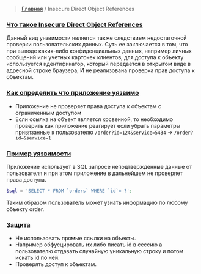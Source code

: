 > [Главная](../index.md)  /  Insecure Direct Object References 

### <a id="about"></a> [Что такое Insecure Direct Object References ](#about)
Данный вид уязвимости является также следствием недостаточной проверки пользовательских данных. Суть ее заключается в том, что при выводе каких-либо конфиденциальных данных, например личных сообщений или учетных карточек клиентов, для доступа к объекту используется идентификатор, который передается в открытом виде в адресной строке браузера, И не реализована проверка прав доступа к объектам.

### <a id='vulnerable'></a> [Как определить что приложение уязвимо](#vulnerable)
* Приложение не проверяет права доступа к объектам с ограниченным доступом
* Если ссылка на объект является косвенной, то необходимо проверить как приложение реагирует если убрать параметры привязанные к пользователю `/order?id=124&service=5434` → `/order?id=&service=1`


### <a id='example'></a> [Пример уязвимости](#example)
Приложение использует в SQL запросе неподтвержденные данные от пользователя и при этом приложение в дальнейшем не проверяет права доступа.
```php 
$sql = 'SELECT * FROM `orders` WHERE `id`= ?';
```
Таким образом пользователь может узнать информацию по любому объекту order.


### <a id="protection"></a> [Защита](#protection)
* Не использовать прямые ссылки на объекты.
* Например обфусцировать их либо писать id в сессию а пользователю отдавать случайную уникальную строку и потом искать id по ней.
* Проверять доступ к объектам.
